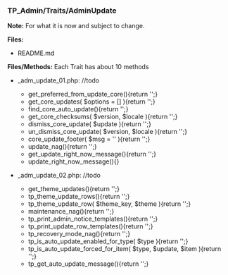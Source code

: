 ### TP_Admin/Traits/AdminUpdate

**Note:** For what it is now and subject to change. 

**Files:** 
- README.md

**Files/Methods:** Each Trait has about 10 methods

- _adm_update_01.php: //todo	
	* get_preferred_from_update_core(){return '';} 
	* get_core_updates( $options = [] ){return '';} 
	* find_core_auto_update(){return '';} 
	* get_core_checksums( $version, $locale ){return '';} 
	* dismiss_core_update( $update ){return '';} 
	* un_dismiss_core_update( $version, $locale ){return '';} 
	* core_update_footer( $msg = '' ){return '';} 
	* update_nag(){return '';} 
	* get_update_right_now_message(){return '';} 
	* update_right_now_message(){} 

- _adm_update_02.php: //todo	
	* get_theme_updates(){return '';} 
	* tp_theme_update_rows(){return '';} 
	* tp_theme_update_row( $theme_key, $theme ){return '';} 
	* maintenance_nag(){return '';} 
	* tp_print_admin_notice_templates(){return '';} 
	* tp_print_update_row_templates(){return '';} 
	* tp_recovery_mode_nag(){return '';} 
	* tp_is_auto_update_enabled_for_type( $type ){return '';} 
	* tp_is_auto_update_forced_for_item( $type, $update, $item ){return '';} 
	* tp_get_auto_update_message(){return '';} 
